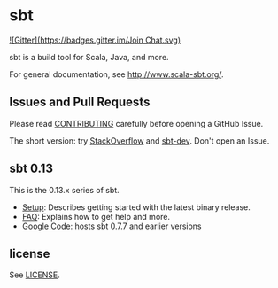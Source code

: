   [Google Code]: http://code.google.com/p/simple-build-tool
  [CONTRIBUTING]: CONTRIBUTING.md
  [Setup]: http://www.scala-sbt.org/release/docs/Getting-Started/Setup
  [FAQ]: http://www.scala-sbt.org/release/docs/Faq.html
  [sbt-dev]: https://groups.google.com/d/forum/sbt-dev
  [StackOverflow]: http://stackoverflow.com/tags/sbt
  [LICENSE]: LICENSE

sbt
===
[![Gitter](https://badges.gitter.im/Join Chat.svg)](https://gitter.im/sbt/sbt?utm_source=badge&utm_medium=badge&utm_campaign=pr-badge&utm_content=badge)

sbt is a build tool for Scala, Java, and more.

For general documentation, see http://www.scala-sbt.org/.

Issues and Pull Requests
------------------------

Please read [CONTRIBUTING] carefully before opening a GitHub Issue.

The short version: try [StackOverflow] and [sbt-dev]. Don't open an Issue.

sbt 0.13
--------

This is the 0.13.x series of sbt.

 * [Setup]: Describes getting started with the latest binary release.
 * [FAQ]: Explains how to get help and more.
 * [Google Code]: hosts sbt 0.7.7 and earlier versions

license
-------

See [LICENSE].
